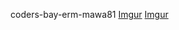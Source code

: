coders-bay-erm-mawa81
[Imgur](https://i.imgur.com/JmedfFz.jpg)
[Imgur](https://i.imgur.com/WTeCBU5.jpg)
